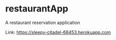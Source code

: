 # restaurantApp
A restaurant reservation application

Link: https://sleepy-citadel-68453.herokuapp.com
